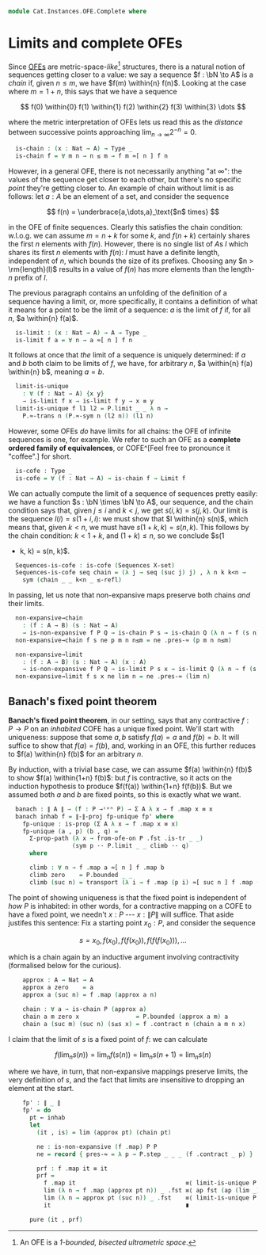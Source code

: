 <!--
```agda
open import Cat.Instances.OFE
open import Cat.Prelude

open import Data.Nat.Order
open import Data.Nat.Base
```
-->

```agda
module Cat.Instances.OFE.Complete where
```

<!--
```agda
open OFE-Notation

module _ {ℓ ℓ'} {A : Type ℓ} (P : OFE-on ℓ' A) where
  private
    instance _ = P
    module P = OFE-on P
```
-->

# Limits and complete OFEs

Since [OFEs] are metric-space-_like_[^1] structures, there is a natural
notion of sequences getting closer to a value: we say a sequence $f : \bN
\to A$ is a _chain_ if, given $n \le m$, we have $f(m) \within{n} f(n)$.
Looking at the case where $m = 1 + n$, this says that we have a sequence

$$
f(0) \within{0} f(1) \within{1} f(2) \within{2} f(3) \within{3} \dots
$$

where the metric interpretation of OFEs lets us read this as the
_distance_ between successive points approaching
$\lim_{n\to\infty}2^{-n} = 0$.

```agda
  is-chain : (x : Nat → A) → Type _
  is-chain f = ∀ m n → n ≤ m → f m ≈[ n ] f n
```

[^1]: An OFE is a _1-bounded, bisected ultrametric space_.

[OFEs]: Cat.Instances.OFE.html

However, in a general OFE, there is not necessarily anything "at
$\infty$": the values of the sequence get closer to each other, but
there's no specific _point_ they're getting closer to. An example of
chain without limit is as follows: let $a : A$ be an element of a set,
and consider the sequence

$$
f(n) = \underbrace{a,\dots,a}_\text{$n$ times}
$$

in the OFE of finite sequences. Clearly this satisfies the chain
condition: w.l.o.g. we can assume $m = n + k$ for some $k$, and $f(n +
k)$ certainly shares the first $n$ elements with $f(n)$. However, there
is no single list of $A$s $l$ which shares its first $n$ elements
with $f(n)$: $l$ must have a definite length, independent of $n$, which
bounds the size of its prefixes. Choosing any $n > \rm{length}(l)$
results in a value of $f(n)$ has more elements than the length-$n$
prefix of $l$.

The previous paragraph contains an unfolding of the definition of a
sequence having a limit, or, more specifically, it contains a definition
of what it means for a point to be the limit of a sequence: $a$ is the
limit of $f$ if, for all $n$, $a \within{n} f(a)$.

```agda
  is-limit : (x : Nat → A) → A → Type _
  is-limit f a = ∀ n → a ≈[ n ] f n
```

It follows at once that _the_ limit of a sequence is uniquely
determined: if $a$ and $b$ both claim to be limits of $f$, we have, for
arbitrary $n$, $a \within{n} f(a) \within{n} b$, meaning $a = b$.

```agda
  limit-is-unique
    : ∀ (f : Nat → A) {x y}
    → is-limit f x → is-limit f y → x ≡ y
  limit-is-unique f l1 l2 = P.limit _ _ λ n →
    P.≈-trans n (P.≈-sym n (l2 n)) (l1 n)
```

<!--
```agda
  Limit : (Nat → A) → Type _
  Limit f = Σ A (is-limit f)

  Limit-is-prop : (f : Nat → A) → is-prop (Limit f)
  Limit-is-prop f (a , α) (b , β) = Σ-prop-path hlevel! (limit-is-unique f α β)
    where open OFE-H-Level P

  limit-from-tail
    : ∀ (f : Nat → A) x → is-chain f → is-limit (λ n → f (suc n)) x → is-limit f x
  limit-from-tail f x chain lim zero = P.bounded _ _
  limit-from-tail f x chain lim (suc n) = P.≈-trans _
    (chain (suc (suc n)) (suc n) (≤-sucr ≤-refl))
    (lim (suc n))

  limit-to-tail
    : ∀ (f : Nat → A) x → is-chain f → is-limit f x → is-limit (λ n → f (suc n)) x
  limit-to-tail f x chain lim zero = P.bounded _ _
  limit-to-tail f x chain lim (suc n) = P.step _ _ _ (lim _)
```
-->

However, some OFEs _do_ have limits for all chains: the OFE of infinite
sequences is one, for example. We refer to such an OFE as a **complete
ordered family of equivalences**, or COFE^[Feel free to pronounce it
"coffee".] for short.

```agda
  is-cofe : Type _
  is-cofe = ∀ (f : Nat → A) → is-chain f → Limit f
```

<!--
```agda
module _ {ℓ} {X : Type ℓ} (X-set : is-set X) where
```
-->

We can actually compute the limit of a sequence of sequences pretty
easily: we have a function $s : \bN \times \bN \to A$, our sequence, and
the chain condition says that, given $j \le i$ and $k \lt j$, we get
$s(i,k) = s(j,k)$. Our limit is the sequence $l(i) = s(1 + i, i)$: we
must show that $l \within{n} s(n)$, which means that, given
$k \lt n$, we must have $s(1 + k, k) = s(n,k)$. This follows by the
chain condition: $k \lt 1 + k$, and $(1 + k) \le n$, so we conclude $s(1
+ k, k) = s(n, k)$.

```agda
  Sequences-is-cofe : is-cofe (Sequences X-set)
  Sequences-is-cofe seq chain = (λ j → seq (suc j) j) , λ n k k<n →
    sym (chain _ _ k<n _ ≤-refl)
```

<!--
```agda
module _ {ℓa ℓa' ℓb ℓb'} {A : Type ℓa} {B : Type ℓb} (P : OFE-on ℓa' A) (Q : OFE-on ℓb' B) where
  private
    instance
      _ = P
      _ = Q
    module P = OFE-on P
    module Q = OFE-on P
```
-->

In passing, let us note that non-expansive maps preserve both chains
_and_ their limits.

```agda
  non-expansive→chain
    : (f : A → B) (s : Nat → A)
    → is-non-expansive f P Q → is-chain P s → is-chain Q (λ n → f (s n))
  non-expansive→chain f s ne p m n n≤m = ne .pres-≈ (p m n n≤m)

  non-expansive→limit
    : (f : A → B) (s : Nat → A) (x : A)
    → is-non-expansive f P Q → is-limit P s x → is-limit Q (λ n → f (s n)) (f x)
  non-expansive→limit f s x ne lim n = ne .pres-≈ (lim n)
```

## Banach's fixed point theorem

<!--
```agda
module _ {ℓ ℓ'} {A : Type ℓ} (P : OFE-on ℓ' A) (lim : is-cofe P) where
  private
    instance _ = P
    module P = OFE-on P
```
-->

**Banach's fixed point theorem**, in our setting, says that any
contractive $f : P \to P$ on an _inhabited_ COFE has a unique fixed
point. We'll start with uniqueness: suppose that some $a, b$ satisfy
$f(a) = a$ and $f(b) = b$. It will suffice to show that $f(a) = f(b)$,
and, working in an OFE, this further reduces to $f(a) \within{n} f(b)$
for an arbitrary $n$.

By induction, with a trivial base case, we can assume $f(a) \within{n}
f(b)$ to show $f(a) \within{1+n} f(b)$: but $f$ is contractive, so it
acts on the induction hypothesis to produce $f(f(a)) \within{1+n}
f(f(b))$.  But we assumed both $a$ and $b$ are fixed points, so this is
exactly what we want.

```agda
  banach : ∥ A ∥ → (f : P →ᶜᵒⁿ P) → Σ A λ x → f .map x ≡ x
  banach inhab f = ∥-∥-proj fp-unique fp' where
    fp-unique : is-prop (Σ A λ x → f .map x ≡ x)
    fp-unique (a , p) (b , q) =
      Σ-prop-path (λ x → from-ofe-on P .fst .is-tr _ _)
                  (sym p ·· P.limit _ _ climb ·· q)
      where

      climb : ∀ n → f .map a ≈[ n ] f .map b
      climb zero    = P.bounded _ _
      climb (suc n) = transport (λ i → f .map (p i) ≈[ suc n ] f .map (q i)) (f .contract n (climb n))
```

The point of showing uniqueness is that the fixed point is independent
of _how_ $P$ is inhabited: in other words, for a contractive mapping on
a COFE to have a fixed point, we needn't $x : P$ --- $x : \| P \|$ will
suffice. That aside justifes this sentence: Fix a starting point $x_0 :
P$, and consider the sequence

$$
s = x_0, f(x_0), f(f(x_0)), f(f(f(x_0))), \dots
$$

which is a chain again by an inductive argument involving contractivity
(formalised below for the curious).

```agda
    approx : A → Nat → A
    approx a zero    = a
    approx a (suc n) = f .map (approx a n)

    chain : ∀ a → is-chain P (approx a)
    chain a m zero x                = P.bounded (approx a m) a
    chain a (suc m) (suc n) (s≤s x) = f .contract n (chain a m n x)
```

I claim that the limit of $s$ is a fixed point of $f$: we can calculate

$$
f(\lim_n s(n)) = \lim_n f(s(n)) = \lim_n s(n+1) = \lim_n s(n)
$$

where we have, in turn, that non-expansive mappings preserve limits, the
very definition of $s$, and the fact that limits are insensitive to
dropping an element at the start.

```agda
    fp' : ∥ _ ∥
    fp' = do
      pt ← inhab
      let
        (it , is) = lim (approx pt) (chain pt)

        ne : is-non-expansive (f .map) P P
        ne = record { pres-≈ = λ p → P.step _ _ _ (f .contract _ p) }

        prf : f .map it ≡ it
        prf =
          f .map it                               ≡⟨ limit-is-unique P _ (non-expansive→limit _ _ _ _ _ ne is) (lim _ _ .snd) ⟩
          lim (λ n → f .map (approx pt n)) _ .fst ≡⟨ ap fst (ap (lim _) (λ i → non-expansive→chain _ _ _ _ ne (chain pt))) ⟩
          lim (λ n → approx pt (suc n)) _ .fst    ≡⟨ limit-is-unique P _ (lim _ _ .snd) (limit-to-tail P (approx pt) _ (chain pt) is) ⟩
          it                                      ∎

      pure (it , prf)
```
